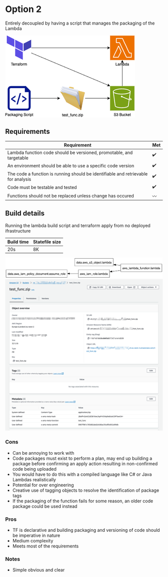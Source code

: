 # Option 2
Entirely decoupled by having a script that manages the packaging of the Lambda

![diagram](diagram.png)


## Requirements
| Requirement | Met |
| ------------|-----|
| Lambda function code should be versioned, promotable, and targetable  | :heavy_check_mark: |
| An environment should be able to use a specific code version | :heavy_check_mark: |
| The code a function is running should be identifiable and retrievable for analysis | :heavy_check_mark: |
| Code must be testable and tested | :heavy_check_mark: |
| Functions should not be replaced unless change has occured | :wavy_dash: |


## Build details
Running the lambda build script and terraform apply from no deployed ifrastructure

| Build time | Statefile size |
| --- | --- |
| 20s | 8K |

![graph](graph.png)
![diagram](exampleS3Object.png)


### Cons
 - Can be annoying to work with
 - Code packages must exist to perform a plan, may end up building a package before confirming an apply action resulting in non-confirmed code being uploaded
 - You would have to do this with a compiled language like C# or Java Lambdas realistically
 - Potential for over engineering
 - Creative use of tagging objects to resolve the identification of package tags
 - If the packaging of the function fails for some reason, an older code package could be used instead


### Pros
 - TF is declarative and building packaging and versioning of code should be imperative in nature
 - Medium complexity
 - Meets most of the requirements


### Notes
 - Simple obvious and clear
